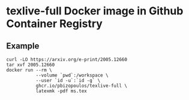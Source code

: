 # texlive-full Docker image in Github Container Registry

## Example
```
curl -LO https://arxiv.org/e-print/2005.12660
tar xvf 2005.12660
docker run --rm \
	       --volume `pwd`:/workspace \
	       --user `id -u`:`id -g` \
	       ghcr.io/pbizopoulos/texlive-full \
	       latexmk -pdf ms.tex
```
